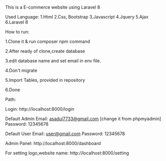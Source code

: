 This is a E-commerce website using Laravel 8

Used Language:
1.Html
2.Css, Bootstrap
3.Javascript
4.Jquery
5.Ajax
6.Laravel 8


How to run:

1.Clone it & run composer npm command

2.After ready of clone,create database

3.edit database name and set email in env file.

4.Don't migrate

5.Import Tables, provided in repository

6.Done

Path:

Login: http://localhost:8000/login

Default Admin Email: asadul7733@gmail.com [change it from phpmyadmin]
Password: 12345678

Default User Email: user@gmail.com
Password: 12345678
	
Admin Panel: http://localhost:8000/dashboard



For setting logo,website name: http://localhost:8000/setting
